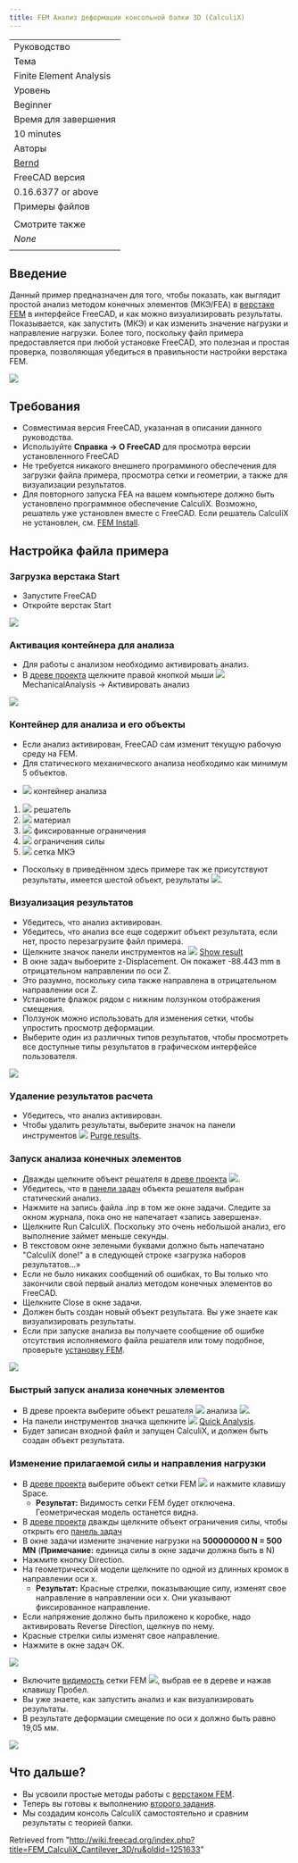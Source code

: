 ```yaml
---
title: FEM Анализ деформации консольной балки 3D (CalculiX)
---
```


|                                                                             |
| --------------------------------------------------------------------------- |
| Руководство                                                                 |
| Тема                                                                        |
| Finite Element Analysis                                                     |
| Уровень                                                                     |
| Beginner                                                                    |
| Время для завершения                                                        |
| 10 minutes                                                                  |
| Авторы                                                                      |
| [Bernd](http://www.freecadweb.org/wiki/index.php?title=User:Berndhahnebach) |
| FreeCAD версия                                                              |
| 0.16.6377 or above                                                          |
| Примеры файлов                                                              |
|                                                                             |
| Смотрите также                                                              |
| _None_                                                                      |
|                                                                             |

## Введение

Данный пример предназначен для того, чтобы показать, как выглядит простой анализ методом конечных элементов (МКЭ/FEA) в [верстаке FEM](/FEM_Workbench/ru "FEM Workbench/ru") в интерфейсе FreeCAD, и как можно визуализировать результаты. Показывается, как запустить (МКЭ) и как изменить значение нагрузки и направление нагрузки. Более того, поскольку файл примера предоставляется при любой установке FreeCAD, это полезная и простая проверка, позволяющая убедиться в правильности настройки верстака FEM.

![](/images/FEM_example01_pic10.png)

## Требования

- Совместимая версия FreeCAD, указанная в описании данного руководства.
- Используйте **Справка → О FreeCAD** для просмотра версии установленного FreeCAD
- Не требуется никакого внешнего программного обеспечения для загрузки файла примера, просмотра сетки и геометрии, а также для визуализации результатов.
- Для повторного запуска FEA на вашем компьютере должно быть установлено программное обеспечение CalculiX. Возможно, решатель уже установлен вместе с FreeCAD. Если решатель CalculiX не установлен, см. [FEM Install](/FEM_Install "FEM Install").

## Настройка файла примера

### Загрузка верстака Start

- Запустите FreeCAD
- Откройте верстак Start

![](/images/FEM_example01_pic11.png)

### Активация контейнера для анализа

- Для работы с анализом необходимо активировать анализ.
- В [древе проекта](/Tree_view/ru "Tree view/ru") щелкните правой кнопкой мыши ![](/images/FEM_Analysis.png) MechanicalAnalysis → Активировать анализ

![](/images/FEM_example01_pic12.png)

### Контейнер для анализа и его объекты

- Если анализ активирован, FreeCAD сам изменит текущую рабочую среду на FEM.
- Для статического механического анализа необходимо как минимум 5 объектов.

* ![](/images/FEM_Analysis.svg) контейнер анализа

1. ![](/images/FEM_SolverCalculixCxxtools.svg) решатель
2. ![](/images/FEM_MaterialSolid.svg) материал
3. ![](/images/FEM_ConstraintFixed.svg) фиксированные ограничения
4. ![](/images/FEM_ConstraintForce.svg) ограничения силы
5. ![](/images/FEM_FEMMesh.svg) сетка МКЭ

- Поскольку в приведённом здесь примере так же присутствуют результаты, имеется шестой объект, результаты ![](/images/FEM_ResultShow.svg).

### Визуализация результатов

- Убедитесь, что анализ активирован.
- Убедитесь, что анализ все еще содержит объект результата, если нет, просто перезагрузите файл примера.
- Щелкните значок панели инструментов на ![](/images/FEM_ShowResult.png) [Show result](/FEM_ResultShow/ru "FEM ResultShow/ru")
- В окне задач выбоерите z-Displacement. Он покажет -88.443 mm в отрицательном направлении по оси Z.
- Это разумно, поскольку сила также направлена в отрицательном направлении оси Z.
- Установите флажок рядом с нижним ползунком отображения смещения.
- Ползунок можно использовать для изменения сетки, чтобы упростить просмотр деформации.
- Выберите один из различных типов результатов, чтобы просмотреть все доступные типы результатов в графическом интерфейсе пользователя.

![](/images/FEM_example01_pic13.png)

### Удаление результатов расчета

- Убедитесь, что анализ активирован.
- Чтобы удалить результаты, выберите значок на панели инструментов ![](/images/FEM_PurgeResults.png) [Purge results](/FEM_ResultsPurge/ru "FEM ResultsPurge/ru").

### Запуск анализа конечных элементов

- Дважды щелкните объект решателя в [древе проекта](/Tree_view/ru "Tree view/ru") ![](/images/FEM_Solver.png).
- Убедитесь, что в [панели задач](/Task_panel/ru "Task panel/ru") объекта решателя выбран статический анализ.
- Нажмите на запись файла .inp в том же окне задачи. Следите за окном журнала, пока оно не напечатает «запись завершена».
- Щелкните Run CalculiX. Поскольку это очень небольшой анализ, его выполнение займет меньше секунды.
- В текстовом окне зелеными буквами должно быть напечатано "CalculiX done!" а в следующей строке «загрузка наборов результатов...»
- Если не было никаких сообщений об ошибках, то Вы только что закончили свой первый анализ методом конечных элементов во FreeCAD.
- Щелкните Close в окне задачи.
- Должен быть создан новый объект результата. Вы уже знаете как визуализировать результаты.
- Если при запуске анализа вы получаете сообщение об ошибке отсутствия исполняемого файла решателя или тому подобное, проверьте [установку FEM](/FEM_Install/ru "FEM Install/ru").

![](/images/FEM_example01_pic14.png)

### Быстрый запуск анализа конечных элементов

- В древе проекта выберите объект решателя ![](/images/FEM_Solver.png) анализа ![](/images/FEM_Analysis.png).
- На панели инструментов значка щелкните ![](/images/FEM_RunCalculiXccx.png) [Quick Analysis](/FEM_SolverRun/ru "FEM SolverRun/ru").
- Будет записан входной файл и запущен CalculiX, и должен быть создан объект результата.

### Изменение прилагаемой силы и направления нагрузки

- В [древе проекта](/Tree_view/ru "Tree view/ru") выберите объект сетки FEM ![](/images/FEM_FEMMesh.svg) и нажмите клавишу Space.
  - **Результат:** Видимость сетки FEM будет отключена. Геометрическая модель останется видна.
- В [древе проекта](/Tree_view/ru "Tree view/ru") дважды щелкните объект ограничения силы, чтобы открыть его [панель задач](/Task_panel/ru "Task panel/ru")
- В окне задачи измените значение нагрузки на **500000000 N = 500 MN** (**Примечание:** единица силы в окне задачи должна быть в N)
- Нажмите кнопку Direction.
- На геометрической модели щелкните по одной из длинных кромок в направлении оси x.
  - **Результат:** Красные стрелки, показывающие силу, изменят свое направление в направлении оси x. Они указывают фиксированное направление.
- Если напряжение должно быть приложено к коробке, надо активировать Reverse Direction, щелкнув по нему.
- Красные стрелки силы изменят свое направление.
- Нажмите в окне задач OK.

![](/images/FEM_example01_pic15.png)

- Включите [видимость](/Std_ToggleVisibility/ru "Std ToggleVisibility/ru") сетки FEM ![](/images/FEM_FEMMesh.svg), выбрав ее в дереве и нажав клавишу Пробел.
- Вы уже знаете, как запустить анализ и как визуализировать результаты.
- В результате деформации смещение по оси x должно быть равно 19,05 мм.

![](/images/FEM_example01_pic16.png)

## Что дальше?

- Вы усвоили простые методы работы с [верстаком FEM](/FEM_Workbench/ru "FEM Workbench/ru").
- Теперь вы готовы к выполнению [второго задания](/FEM_tutorial/ru "FEM tutorial/ru").
- Мы создадим консоль CalculiX самостоятельно и сравним результаты с теорией балки.

Retrieved from "<http://wiki.freecad.org/index.php?title=FEM_CalculiX_Cantilever_3D/ru&oldid=1251633>"
